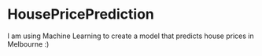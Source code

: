 # HousePricePrediction
I am using Machine Learning to create a model that predicts house prices in Melbourne :)
